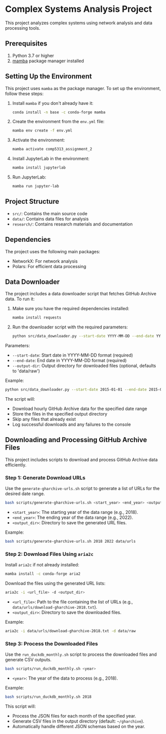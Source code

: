 # Complex Systems Analysis Project

This project analyzes complex systems using network analysis and data processing tools.

## Prerequisites

1. Python 3.7 or higher
2. [mamba](https://github.com/mamba-org/mamba) package manager installed

## Setting Up the Environment

This project uses `mamba` as the package manager. To set up the environment, follow these steps:

1. Install `mamba` if you don't already have it:
   ```bash
   conda install -n base -c conda-forge mamba
   ```

2. Create the environment from the `env.yml` file:
   ```bash
   mamba env create -f env.yml
   ```

3. Activate the environment:
   ```bash
   mamba activate comp5313_assignment_2
   ```

4. Install JupyterLab in the environment:
   ```bash
   mamba install jupyterlab
   ```

5. Run JupyterLab:
   ```bash
   mamba run jupyter-lab
   ```

## Project Structure

- `src/`: Contains the main source code
- `data/`: Contains data files for analysis
- `research/`: Contains research materials and documentation

## Dependencies

The project uses the following main packages:
- NetworkX: For network analysis
- Polars: For efficient data processing

## Data Downloader

The project includes a data downloader script that fetches GitHub Archive data. To run it:

1. Make sure you have the required dependencies installed:
   ```bash
   mamba install requests
   ```

2. Run the downloader script with the required parameters:
   ```bash
   python src/data_downloader.py --start-date YYYY-MM-DD --end-date YYYY-MM-DD [--output-dir OUTPUT_DIR]
   ```

Parameters:
- `--start-date`: Start date in YYYY-MM-DD format (required)
- `--end-date`: End date in YYYY-MM-DD format (required)
- `--output-dir`: Output directory for downloaded files (optional, defaults to 'data/raw')

Example:
```bash
python src/data_downloader.py --start-date 2015-01-01 --end-date 2015-01-31 --output-dir data/raw
```

The script will:
- Download hourly GitHub Archive data for the specified date range
- Store the files in the specified output directory
- Skip any files that already exist
- Log successful downloads and any failures to the console

## Downloading and Processing GitHub Archive Files

This project includes scripts to download and process GitHub Archive data efficiently.

### Step 1: Generate Download URLs

Use the `generate-gharchive-urls.sh` script to generate a list of URLs for the desired date range.

```bash
bash scripts/generate-gharchive-urls.sh <start_year> <end_year> <output_dir>
```

- `<start_year>`: The starting year of the data range (e.g., 2018).
- `<end_year>`: The ending year of the data range (e.g., 2022).
- `<output_dir>`: Directory to save the generated URL files.

Example:
```bash
bash scripts/generate-gharchive-urls.sh 2018 2022 data/urls
```

### Step 2: Download Files Using `aria2c`

Install `aria2c` if not already installed:
```bash
mamba install -c conda-forge aria2
```

Download the files using the generated URL lists:
```bash
aria2c -i <url_file> -d <output_dir>
```

- `<url_file>`: Path to the file containing the list of URLs (e.g., `data/urls/download-gharchive-2018.txt`).
- `<output_dir>`: Directory to save the downloaded files.

Example:
```bash
aria2c -i data/urls/download-gharchive-2018.txt -d data/raw
```

### Step 3: Process the Downloaded Files

Use the `run_duckdb_monthly.sh` script to process the downloaded files and generate CSV outputs.

```bash
bash scripts/run_duckdb_monthly.sh <year>
```

- `<year>`: The year of the data to process (e.g., 2018).

Example:
```bash
bash scripts/run_duckdb_monthly.sh 2018
```

This script will:
- Process the JSON files for each month of the specified year.
- Generate CSV files in the output directory (default: `~/gharchive`).
- Automatically handle different JSON schemas based on the year.